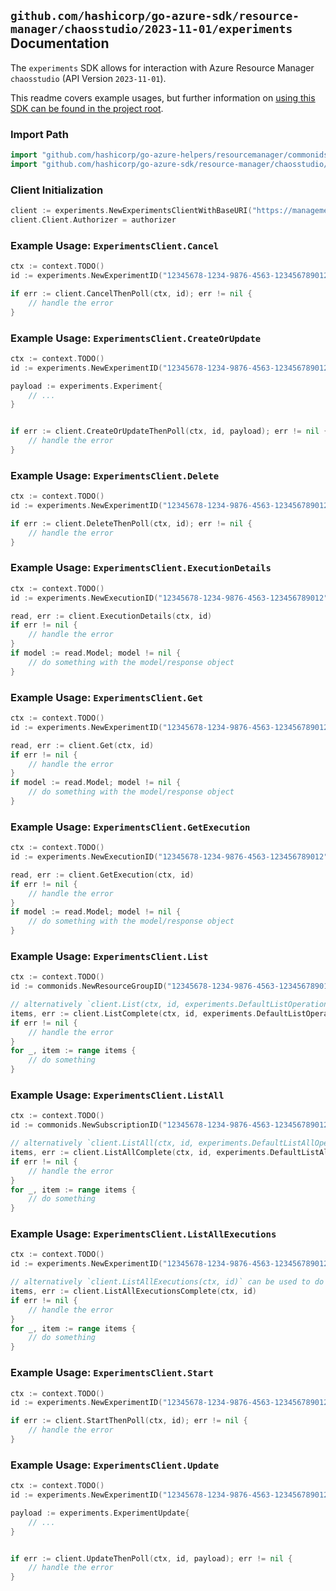 
## `github.com/hashicorp/go-azure-sdk/resource-manager/chaosstudio/2023-11-01/experiments` Documentation

The `experiments` SDK allows for interaction with Azure Resource Manager `chaosstudio` (API Version `2023-11-01`).

This readme covers example usages, but further information on [using this SDK can be found in the project root](https://github.com/hashicorp/go-azure-sdk/tree/main/docs).

### Import Path

```go
import "github.com/hashicorp/go-azure-helpers/resourcemanager/commonids"
import "github.com/hashicorp/go-azure-sdk/resource-manager/chaosstudio/2023-11-01/experiments"
```


### Client Initialization

```go
client := experiments.NewExperimentsClientWithBaseURI("https://management.azure.com")
client.Client.Authorizer = authorizer
```


### Example Usage: `ExperimentsClient.Cancel`

```go
ctx := context.TODO()
id := experiments.NewExperimentID("12345678-1234-9876-4563-123456789012", "example-resource-group", "experimentName")

if err := client.CancelThenPoll(ctx, id); err != nil {
	// handle the error
}
```


### Example Usage: `ExperimentsClient.CreateOrUpdate`

```go
ctx := context.TODO()
id := experiments.NewExperimentID("12345678-1234-9876-4563-123456789012", "example-resource-group", "experimentName")

payload := experiments.Experiment{
	// ...
}


if err := client.CreateOrUpdateThenPoll(ctx, id, payload); err != nil {
	// handle the error
}
```


### Example Usage: `ExperimentsClient.Delete`

```go
ctx := context.TODO()
id := experiments.NewExperimentID("12345678-1234-9876-4563-123456789012", "example-resource-group", "experimentName")

if err := client.DeleteThenPoll(ctx, id); err != nil {
	// handle the error
}
```


### Example Usage: `ExperimentsClient.ExecutionDetails`

```go
ctx := context.TODO()
id := experiments.NewExecutionID("12345678-1234-9876-4563-123456789012", "example-resource-group", "experimentName", "executionId")

read, err := client.ExecutionDetails(ctx, id)
if err != nil {
	// handle the error
}
if model := read.Model; model != nil {
	// do something with the model/response object
}
```


### Example Usage: `ExperimentsClient.Get`

```go
ctx := context.TODO()
id := experiments.NewExperimentID("12345678-1234-9876-4563-123456789012", "example-resource-group", "experimentName")

read, err := client.Get(ctx, id)
if err != nil {
	// handle the error
}
if model := read.Model; model != nil {
	// do something with the model/response object
}
```


### Example Usage: `ExperimentsClient.GetExecution`

```go
ctx := context.TODO()
id := experiments.NewExecutionID("12345678-1234-9876-4563-123456789012", "example-resource-group", "experimentName", "executionId")

read, err := client.GetExecution(ctx, id)
if err != nil {
	// handle the error
}
if model := read.Model; model != nil {
	// do something with the model/response object
}
```


### Example Usage: `ExperimentsClient.List`

```go
ctx := context.TODO()
id := commonids.NewResourceGroupID("12345678-1234-9876-4563-123456789012", "example-resource-group")

// alternatively `client.List(ctx, id, experiments.DefaultListOperationOptions())` can be used to do batched pagination
items, err := client.ListComplete(ctx, id, experiments.DefaultListOperationOptions())
if err != nil {
	// handle the error
}
for _, item := range items {
	// do something
}
```


### Example Usage: `ExperimentsClient.ListAll`

```go
ctx := context.TODO()
id := commonids.NewSubscriptionID("12345678-1234-9876-4563-123456789012")

// alternatively `client.ListAll(ctx, id, experiments.DefaultListAllOperationOptions())` can be used to do batched pagination
items, err := client.ListAllComplete(ctx, id, experiments.DefaultListAllOperationOptions())
if err != nil {
	// handle the error
}
for _, item := range items {
	// do something
}
```


### Example Usage: `ExperimentsClient.ListAllExecutions`

```go
ctx := context.TODO()
id := experiments.NewExperimentID("12345678-1234-9876-4563-123456789012", "example-resource-group", "experimentName")

// alternatively `client.ListAllExecutions(ctx, id)` can be used to do batched pagination
items, err := client.ListAllExecutionsComplete(ctx, id)
if err != nil {
	// handle the error
}
for _, item := range items {
	// do something
}
```


### Example Usage: `ExperimentsClient.Start`

```go
ctx := context.TODO()
id := experiments.NewExperimentID("12345678-1234-9876-4563-123456789012", "example-resource-group", "experimentName")

if err := client.StartThenPoll(ctx, id); err != nil {
	// handle the error
}
```


### Example Usage: `ExperimentsClient.Update`

```go
ctx := context.TODO()
id := experiments.NewExperimentID("12345678-1234-9876-4563-123456789012", "example-resource-group", "experimentName")

payload := experiments.ExperimentUpdate{
	// ...
}


if err := client.UpdateThenPoll(ctx, id, payload); err != nil {
	// handle the error
}
```
